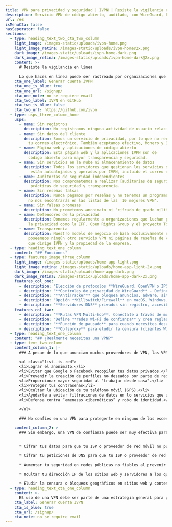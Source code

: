 ```yaml
---
title: VPN para privacidad y seguridad | IVPN | Resiste la vigilancia en línea
description: Servicio VPN de código abierto, auditado, con WireGuard, killswitch y bloqueador de rastreadores. Sin registros, sin falsas promesas. Inscripción anónima con garantía de reembolso de 30 días.
url: /es
isMenuCta: false
hasSeperator: false
sections:
  - type: heading_text_two_cta_two_column
    light_image: /images-static/uploads/ivpn-home.png
    light_image_retina: /images-static/uploads/ivpn-home@2x.png
    dark_image: /images-static/uploads/ivpn-home-dark.png
    dark_image_retina: /images-static/uploads/ivpn-home-dark@2x.png
    content: >-
      # Resiste la vigilancia en línea
    
      Lo que haces en línea puede ser rastreado por organizaciones que quizás no conozcas y pases a formar parte de un registro permanente. Una VPN no puede resolver esto por sí sola, pero puede evitar que tu ISP pueda compartir o vender tus datos.
    cta_one_label: Generar cuenta IVPN
    cta_one_is_blue: true
    cta_one_url: /signup/
    cta_one_note: no se requiere email
    cta_two_label: IVPN en GitHub
    cta_two_is_blue: false
    cta_two_url: https://github.com/ivpn
  - type: usps_three_column_home
    usps:
      - name: Sin registros
        description: No registramos ninguna actividad de usuario relacionada con el uso del servicio VPN, como se explica en nuestra clara [política de privacidad](/privacy).
      - name: Sin datos del cliente
        description: Somos un servicio de privacidad, por lo que no recopilamos ni almacenamos ningún dato personal al registrarse, ni siquiera
          tu correo electrónico. También aceptamos efectivo, Monero y Bitcoin.
      - name: Página web y aplicaciones de código abierto
        description: Esta página web y la aplicaciones IVPN son de
          código abierto para mayor transparencia y seguridad.
      - name: Sin servicios en la nube ni almacenamiento de datos
        description: Todos los servidores que gestionan los servicios de IVPN
           están autoalojados y operados por IVPN, incluido el correo electrónico y atencion al cliente.
      - name: Auditorías de seguridad independientes
        description: Nos comprometemos a realizar [auditorías de seguridad anuales](/blog/tags/audit/) para mejorar nuestras
           prácticas de seguridad y transparencia.
      - name: Sin reseñas falsas
        description: Nunca pagamos por reseñas y no tenemos un programa de afiliados, por lo que
          no nos encontrarás en las listas de las '10 mejores VPN'.
      - name: Sin falsas promesas
        description: No prometemos anonimato ni "cifrado de grado militar". Publicamos extensas [guías de privacidad](/privacy-guides/) y educamos a nuestros clientes sobre lo que una VPN puede lograr de manera realista.
      - name: Defensores de la privacidad
        description: Donamos regularmente a organizaciones que luchan por el derecho a
          la privacidad como la EFF, Open Rights Group y el proyecto Tor.
      - name: Transparencia
        description: Nuestro modelo de negocio se basa exclusivamente en suscripciones de pago. No
          poseemeos ningún otro servicio VPN ni páginas de reseñas de VPN. Revisa [el equipo](/team/)
          que dirige IVPN y la propiedad de la empresa.
  - type: heading_text_one_column
    content: "## Funciones"
  - type: features_image_three_column
    light_image: /images-static/uploads/home-app-light.png
    light_image_retina: /images-static/uploads/home-app-light-2x.png
    dark_image: /images-static/uploads/home-app-dark.png
    dark_image_retina: /images-static/uploads/home-app-dark-2x.png
    features_col_one:
      - description: "Elección de protocolos **WireGuard, OpenVPN o IPSec** utilizando las aplicaciones IVPN o cualquier otro cliente VPN compatible".
      - description: "**Controles de privacidad de WireGuard** - Define una programación personalizada para la rotación automática de claves y direcciones IP".
      - description: "**AntiTracker** que bloquea anuncios, adware, sitios web maliciosos y rastreadores de recopilación de datos".
      - description: "Opción **Killswitch/Firewall** en macOS, Windows, Linux, Android y la función On-demand incorporada en iOS. Ofrece protección contra filtraciones DNS, IPv6, WebRTC y desconexiones".
      - description: "**Servidores DNS** privados sin registro, accesibles a través de nuestra VPN".
    features_col_two:
      - description: "**Rutas VPN Multi-hop**. Conéctate a través de múltiples servidores en jurisdicciones diferentes para mejorar la privacidad".
      - description: "Define **redes Wi-Fi de confianza** y crea reglas para la conexión/desconexión automática".
      - description: "**Función de pausado** para cuando necesites desactivar la VPN temporalmente, tras lo cual la conexión se restablece automáticamente (excepto iOS)".
      - description: "**Obfsproxy** para eludir la censura (clientes Windows, macOS y Linux)".
  - type: heading_text_one_column
    content: "## ¿Realmente necesitas una VPN?"
  - type: text_two_column
    content_column_1: |-
      ### A pesar de lo que anuncian muchos proveedores de VPN, las VPN son inútiles (en el mejor de los casos, ineficaces) en:

      <ul class="list--is-red">
      <li>Lograr el anonimato.</li>
      <li>Evitar que Google o Facebook recopilen tus datos privados.</li>
      <li>Prevenir la creación de perfiles no deseados por parte de redes sociales o motores de búsqueda.</li>
      <li>Proporcionar mayor seguridad al "trabajar desde casa".</li>
      <li>Proteger tus contraseñas</li>
      <li>Ocultar la ubicación de tu teléfono móvil (GPS).</li>
      <li>Ayudarte a evitar filtraciones de datos en lo servicios que utilizas en línea.</li>
      <li>Defensa contra “amenazas cibernéticas” y robo de identidad.</li>

      </ul>

      ### No confíes en una VPN para protegerte en ninguno de los escenarios anteriores.
    
    content_column_2: >
      ### Sin embargo, una VPN de confianza puede ser muy efectiva para:


      * Cifrar tus datos para que tu ISP o proveedor de red móvil no pueda vigilar ni registrar tu actividad en línea. Sin una VPN, conexiones HTTPS aún exponen a tu ISP el nombre del dominio o la dirección IP que está visitando.

      * Cifrar tu peticiones de DNS para que tu ISP o proveedor de red móvil no pueda vigilar ni registrar los dominios que visitas.

      * Aumentar tu seguridad en redes públicas no fiables al prevenir ataques MITM.
        
      * Ocultar tu dirección IP de los sitios web y servidores a los que te conectas.

      * Eludir la censura o bloqueos geográficos en sitios web y contenidos en línea. 
  - type: heading_text_cta_one_column
    content: >-
      El uso de una VPN debe ser parte de una estrategia general para proteger tu privacidad, **pero solo si confías más en el proveedor de VPN que en tu ISP**.
    cta_label: Generar cuenta IVPN
    cta_is_blue: true
    cta_url: /signup/
    cta_note: no se require email
---
```


